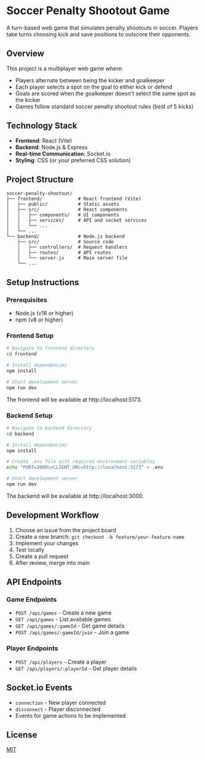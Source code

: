 # Soccer Penalty Shootout Game

A turn-based web game that simulates penalty shootouts in soccer. Players take turns choosing kick and save positions to outscore their opponents.

## Overview

This project is a multiplayer web game where:
- Players alternate between being the kicker and goalkeeper
- Each player selects a spot on the goal to either kick or defend
- Goals are scored when the goalkeeper doesn't select the same spot as the kicker
- Games follow standard soccer penalty shootout rules (best of 5 kicks)

## Technology Stack

- **Frontend**: React (Vite)
- **Backend**: Node.js & Express
- **Real-time Communication**: Socket.io
- **Styling**: CSS (or your preferred CSS solution)

## Project Structure

```
soccer-penalty-shootout/
├── frontend/             # React frontend (Vite)
│   ├── public/           # Static assets
│   ├── src/              # React components
│   │   ├── components/   # UI components
│   │   ├── services/     # API and socket services
│   │   └── ...
│   └── ...
└── backend/              # Node.js backend
    ├── src/              # Source code
    │   ├── controllers/  # Request handlers
    │   ├── routes/       # API routes
    │   └── server.js     # Main server file
    └── ...
```

## Setup Instructions

### Prerequisites

- Node.js (v16 or higher)
- npm (v8 or higher)

### Frontend Setup

```bash
# Navigate to frontend directory
cd frontend

# Install dependencies
npm install

# Start development server
npm run dev
```

The frontend will be available at http://localhost:5173.

### Backend Setup

```bash
# Navigate to backend directory
cd backend

# Install dependencies
npm install

# Create .env file with required environment variables
echo "PORT=3000\nCLIENT_URL=http://localhost:5173" > .env

# Start development server
npm run dev
```

The backend will be available at http://localhost:3000.

## Development Workflow

1. Choose an issue from the project board
2. Create a new branch: `git checkout -b feature/your-feature-name`
3. Implement your changes
4. Test locally
5. Create a pull request
6. After review, merge into main

## API Endpoints

### Game Endpoints

- `POST /api/games` - Create a new game
- `GET /api/games` - List available games
- `GET /api/games/:gameId` - Get game details
- `POST /api/games/:gameId/join` - Join a game

### Player Endpoints

- `POST /api/players` - Create a player
- `GET /api/players/:playerId` - Get player details

## Socket.io Events

- `connection` - New player connected
- `disconnect` - Player disconnected
- Events for game actions to be implemented

## License

[MIT](LICENSE)
